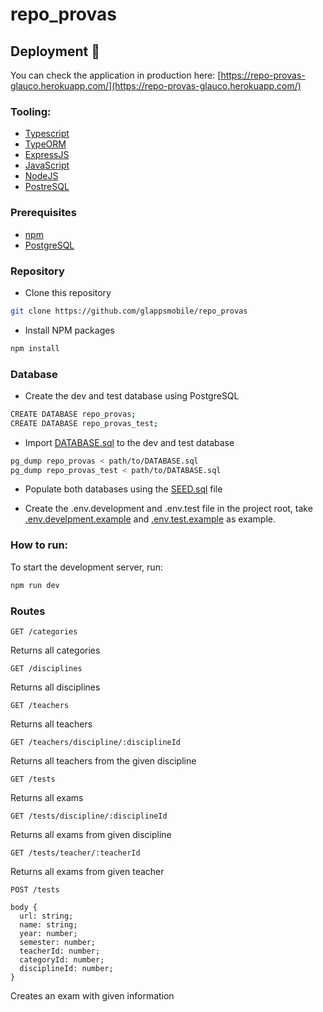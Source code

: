 # repo_provas

## Deployment 🚀
You can check the application in production here: [https://repo-provas-glauco.herokuapp.com/](https://repo-provas-glauco.herokuapp.com/)

### Tooling:
* [Typescript](https://www.typescriptlang.org/)
* [TypeORM](https://typeorm.io/)
* [ExpressJS](https://expressjs.com/)
* [JavaScript](https://www.javascript.com/)
* [NodeJS](https://nodejs.org/en/about/)
* [PostreSQL](https://www.postgresql.org/)

### Prerequisites
* [npm](https://docs.npmjs.com/downloading-and-installing-node-js-and-npm/)
* [PostgreSQL](https://www.postgresql.org/)

### Repository
* Clone this repository
```sh
git clone https://github.com/glappsmobile/repo_provas
```
* Install NPM packages
```sh
npm install
```

### Database
* Create the dev and test database using PostgreSQL
```sh
CREATE DATABASE repo_provas;
CREATE DATABASE repo_provas_test;
```

* Import [DATABASE.sql](https://github.com/glappsmobile/repo_provas/blob/main/DATABASE.sql) to the dev and test database 
```sh
pg_dump repo_provas < path/to/DATABASE.sql
pg_dump repo_provas_test < path/to/DATABASE.sql
```

* Populate both databases using the [SEED.sql](https://github.com/glappsmobile/repo_provas/blob/main/SEED.sql) file 

* Create the .env.development and .env.test file in the project root, take [.env.develpment.example](https://github.com/glappsmobile/repo_provas/blob/main/.env.development.example) and [.env.test.example](https://github.com/glappsmobile/repo_provas/blob/main/.env.test.example) as example.

### How to run:
To start the development server, run:
```sh
npm run dev
```

### Routes
```
GET /categories
```
Returns all categories

```
GET /disciplines
```
Returns all disciplines

```
GET /teachers
```
Returns all teachers

```
GET /teachers/discipline/:disciplineId
```
Returns all teachers from the given discipline

```
GET /tests
```
Returns all exams

```
GET /tests/discipline/:disciplineId
```
Returns all exams from given discipline

```
GET /tests/teacher/:teacherId
```
Returns all exams from given teacher

```
POST /tests

body {
  url: string;
  name: string;
  year: number;
  semester: number;
  teacherId: number;
  categoryId: number;
  disciplineId: number;
}
```
Creates an exam with given information


